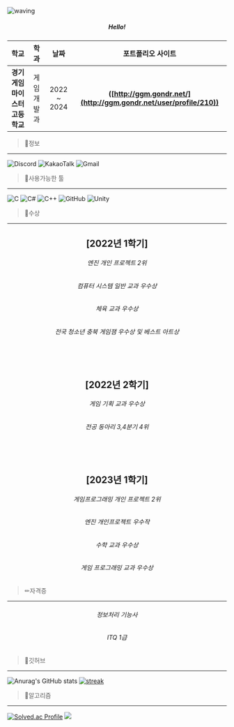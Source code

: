 ![waving](https://capsule-render.vercel.app/api?type=waving&height=200&text=Hello!&fontAlign=80&fontAlignY=40&color=gradient)

##### <center>Hello!<center>


### 
| **학교** | **학과** | **날짜** | **포트폴리오 사이트** |
|:--------:|:--------:|:--------:|:--------:| 
| **경기게임마이스터고등학교** | 게임개발과 | 2022 ~ 2024 | **([http://ggm.gondr.net/](http://ggm.gondr.net/user/profile/210))** |
>📜정보
-------------
![Discord](https://img.shields.io/badge/Discord-%235865F2.svg?style=for-the-badge&logo=discord&logoColor=white)
![KakaoTalk](https://img.shields.io/badge/kakaotalk-ffcd00.svg?style=for-the-badge&logo=kakaotalk&logoColor=000000)
![Gmail](https://img.shields.io/badge/Gmail-D14836?style=for-the-badge&logo=gmail&logoColor=white)

>💾사용가능한 툴
-------------
![C](https://img.shields.io/badge/c-%2300599C.svg?style=for-the-badge&logo=c&logoColor=white)
![C#](https://img.shields.io/badge/c%23-%23239120.svg?style=for-the-badge&logo=c-sharp&logoColor=white)
![C++](https://img.shields.io/badge/c++-%2300599C.svg?style=for-the-badge&logo=c%2B%2B&logoColor=white)
![GitHub](https://img.shields.io/badge/github-%23121011.svg?style=for-the-badge&logo=github&logoColor=white)
![Unity](https://img.shields.io/badge/unity-%23000000.svg?style=for-the-badge&logo=unity&logoColor=white)

>🏅수상
-------------
## <center>[2022년 1학기]<center>
###### <center>엔진 개인 프로젝트 2위<center> 
###### <center>컴퓨터 시스템 일반 교과 우수상<center>
###### <center>체육 교과 우수상<center>
###### <center>전국 청소년 충북 게임잼 우수상 및 베스트 아트상<center>

<br>
<br>
  
## <center>[2022년 2학기]<center>
###### <center>게임 기획 교과 우수상<center>
###### <center>전공 동아리 3,4분기 4위<center>
 
<br>
<br>

## <center>[2023년 1학기]<center>
###### <center>게임프로그래밍 개인 프로젝트 2위<center>
###### <center>엔진 개인프로젝트 우수작<center>
###### <center>수학 교과 우수상<center>
###### <center>게임 프로그래밍 교과 우수상<center>

>✏자격증 
-------------
###### <center> 정보처리 기능사 <center>
###### <center> ITQ 1급 <center>

>📔깃허브
-------------
![Anurag's GitHub stats](https://github-readme-stats.vercel.app/api?username=June060522&show_icons=true&theme=radical)
[![streak](https://github-readme-streak-stats.herokuapp.com/?user=June060522&theme=calm)](https://github.com/June060522)


>📝알고리즘
-------------
[![Solved.ac Profile](http://mazassumnida.wtf/api/v2/generate_badge?boj=june060522)](https://solved.ac/june060522/)
<img src="http://mazandi.herokuapp.com/api?handle=june060522&theme=Light"/>
